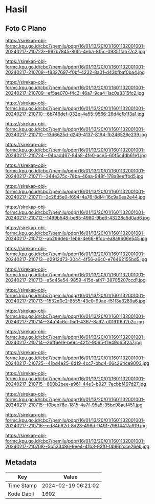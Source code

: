# Hasil

## Foto C Plano

https://sirekap-obj-formc.kpu.go.id/cbc7/pemilu/pdpr/16/01/13/20/01/1601132001001-20240217-210723--997b7845-86fc-4eba-8f5c-09351fab77c2.jpg

https://sirekap-obj-formc.kpu.go.id/cbc7/pemilu/pdpr/16/01/13/20/01/1601132001001-20240217-210709--f8327697-f0bf-4232-8a01-d43bfbaf0ba4.jpg

https://sirekap-obj-formc.kpu.go.id/cbc7/pemilu/pdpr/16/01/13/20/01/1601132001001-20240217-210709--ef5ae070-f4c3-46a7-9ca4-1ac0a3315fc2.jpg

https://sirekap-obj-formc.kpu.go.id/cbc7/pemilu/pdpr/16/01/13/20/01/1601132001001-20240217-210710--6b746def-032e-4a55-9566-26d4cfb1f3a1.jpg

https://sirekap-obj-formc.kpu.go.id/cbc7/pemilu/pdpr/16/01/13/20/01/1601132001001-20240217-210710--13d6625d-d249-4137-8194-fb246526e239.jpg

https://sirekap-obj-formc.kpu.go.id/cbc7/pemilu/pdpr/16/01/13/20/01/1601132001001-20240217-210724--04bad467-84a8-4fe0-ace5-60f5c4db61e1.jpg

https://sirekap-obj-formc.kpu.go.id/cbc7/pemilu/pdpr/16/01/13/20/01/1601132001001-20240217-210711--344e375c-78ba-46aa-948f-178a8eeffbd5.jpg

https://sirekap-obj-formc.kpu.go.id/cbc7/pemilu/pdpr/16/01/13/20/01/1601132001001-20240217-210711--2c26d5e0-f694-4a76-8df4-16c9a0ea2e44.jpg

https://sirekap-obj-formc.kpu.go.id/cbc7/pemilu/pdpr/16/01/13/20/01/1601132001001-20240217-210712--1499b548-be85-4980-9be6-43228c5d0ad6.jpg

https://sirekap-obj-formc.kpu.go.id/cbc7/pemilu/pdpr/16/01/13/20/01/1601132001001-20240217-210712--ab296deb-1eb6-4e66-8fdc-ea8a9606e545.jpg

https://sirekap-obj-formc.kpu.go.id/cbc7/pemilu/pdpr/16/01/13/20/01/1601132001001-20240217-210713--d2912d73-3044-4f56-a6c0-e76462155bd5.jpg

https://sirekap-obj-formc.kpu.go.id/cbc7/pemilu/pdpr/16/01/13/20/01/1601132001001-20240217-210713--a5c45e54-9859-415d-af47-38705207ccd1.jpg

https://sirekap-obj-formc.kpu.go.id/cbc7/pemilu/pdpr/16/01/13/20/01/1601132001001-20240217-210713--1532d0c2-8555-43c0-99ae-f51f3a3289a6.jpg

https://sirekap-obj-formc.kpu.go.id/cbc7/pemilu/pdpr/16/01/13/20/01/1601132001001-20240217-210714--34a14c6c-f5e1-4367-8a92-d0191f6d2b2c.jpg

https://sirekap-obj-formc.kpu.go.id/cbc7/pemilu/pdpr/16/01/13/20/01/1601132001001-20240217-210714--26ff6e1e-be9c-42f2-9065-f1e49d65f2a7.jpg

https://sirekap-obj-formc.kpu.go.id/cbc7/pemilu/pdpr/16/01/13/20/01/1601132001001-20240217-210725--41bd4e25-6d19-4cc7-bbd4-06c264ce9003.jpg

https://sirekap-obj-formc.kpu.go.id/cbc7/pemilu/pdpr/16/01/13/20/01/1601132001001-20240217-210715--600b2bee-a961-44e3-b927-7ecbbf497d27.jpg

https://sirekap-obj-formc.kpu.go.id/cbc7/pemilu/pdpr/16/01/13/20/01/1601132001001-20240217-210715--f0beb78e-1815-4a7f-95a5-35bc98aef451.jpg

https://sirekap-obj-formc.kpu.go.id/cbc7/pemilu/pdpr/16/01/13/20/01/1601132001001-20240217-210716--ed84b62d-8d23-498d-9491-79614417a919.jpg

https://sirekap-obj-formc.kpu.go.id/cbc7/pemilu/pdpr/16/01/13/20/01/1601132001001-20240217-210708--5b533486-9ee4-41b3-93f0-0b962cce26eb.jpg


## Metadata

| Key        | Value               |
| ---------- | ------------------- |
| Time Stamp | 2024-02-19 06:21:02 |
| Kode Dapil | 1602                |




